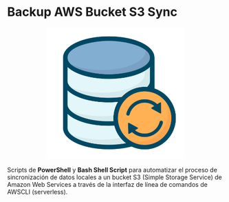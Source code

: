 # Backup AWS Bucket S3 Sync

<div align="center">
<img src="https://raw.githubusercontent.com/adrianlois/Backup-AWS-Bucket-S3-Sync/master/screenshots/backup_aws_bucket_s3_sync.png" width="320" />
</div>

Scripts de **PowerShell** y **Bash Shell Script** para automatizar el proceso de sincronización de datos locales a un bucket S3 (Simple Storage Service) de Amazon Web Services a través de la interfaz de línea de comandos de AWSCLI (serverless).